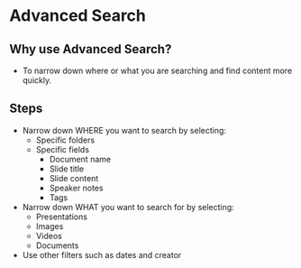 # Advanced Search

## Why use Advanced Search? 

* To narrow down where or what you are searching and find content more quickly. 

## Steps

* Narrow down WHERE you want to search by selecting: 
	* Specific folders
	* Specific fields
		* Document name
		* Slide title
		* Slide content
		* Speaker notes
		* Tags 
* Narrow down WHAT you want to search for by selecting: 
	* Presentations
	* Images
	* Videos
	* Documents
* Use other filters such as dates and creator